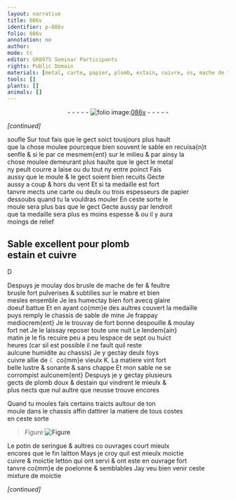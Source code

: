 ```yaml
---
layout: narrative
title: 086v
identifier: p-086v
folio: 086v
annotation: no
author:
mode: tc
editor: GR8975 Seminar Participants
rights: Public Domain
materials: [metal, carte, papier, plomb, estain, cuivre, os, mache de fer, feultre, mabre, glaire doeuf, ☾, K, plomb doux, potin, laitton, letton]
tools: []
plants: []
animals: []
---
```


<div class="folio" align="center">- - - - - <a href="http://gallica.bnf.fr/ark:/12148/btv1b10500001g/f178.image" target="_blank"><img src="https://cu-mkp.github.io/2017-workshop-edition/assets/photo-icon.png" alt="folio image: " style="display:inline-block; margin-bottom:-3px;"/>086v</a> - - - - - </div>  
 
*[continued]*
  
soufle Sur tout fais que le gect soict tousjours plus hault<br/> que la chose moulee pourceque bien souvent le sable en recuisa{n}t<br/> senfle <span class="del">& si le</span> <span class="del">par ce</span> mesmem{ent} sur le milieu & par ainsy la<br/> chose moulee demeurant plus haulte que le gect le <span class="m">metal</span><br/> ny peult courre a laise ou du tout ny entre poinct Fais<br/> aussy que le moule & le gect soient bien recuits Gecte<br/> aussy a coup & hors du vent Et si ta medaille est fort<br/> tanvre mects une <span class="m">carte</span> ou deulx ou trois espesseurs de <span class="m">papier</span><br/> dessoubs quand tu la vouldras mouler En ceste sorte le<br/> moule sera plus bas que le gect Gecte aussy par lendroit<br/> que ta medaille sera <span class="del">plus es</span> moins espesse & ou il y aura<br/> moings de relief
 
 
  

## Sable excellent pour <span class="m">plomb</span><br/> <span class="m">estain</span> et <span class="m">cuivre</span>

 
D
 
Despuys je moulay d<span class="m">os</span> brusle de <span class="m">mache de fer</span> & <span class="m">feultre</span><br/> brusle fort pulverises & subtilies sur le <span class="m">mabre</span> et bien<br/> mesles ensemble Je les humectay bien fort avecq <span class="m">glaire<br/> doeuf</span> battue Et en ayant co{mm}e des aultres couvert la medaille<br/> puys remply le chassis de sable de mine Je frappay<br/> mediocrem{ent} Je le trouvay de fort bonne despouille & moulay<br/> fort net Je le laissay reposer toute une nuit Le lendem{ain}<br/> matin je le fis recuire peu a peu lespace de sept ou huict<br/> heures (car sil est possible il ne fault quil reste<br/> aulcune humidite au chassis) Je y gectay deulx foys<br/> <span class="m">cuivre</span> allie de <span class="m">☾</span> co{mm}e vieulx <span class="m">K</span>. La matiere vint fort<br/> belle lustre & sonante & sans chappe Et mon sable ne se<br/> corrompist aulcunem{ent} Despuys je y gectay plusieurs<br/> gects de <span class="m">plomb doux</span> & d<span class="m">estain</span> qui vindrent le mieulx &<br/> plus nects que nul aultre que neusse trouve encores
 
Quand tu moules fais certains traicts aultour de ton<br/> moule dans le chassis affin dattirer la matiere de tous costes<br/> en ceste sorte
 
> *Figure*
> <a href="https://drive.google.com/open?id=0B9-oNrvWdlO5dWFuOW9Db1ZjZFk" target="_blank"><img src="https://cu-mkp.github.io/GR8975-edition/assets/photo-icon.png" alt="Figure" style="display:inline-block; margin-bottom:-3px;"/></a>
 
Le <span class="m">potin</span> de seringue & aultres <span class="del">co</span> ouvrages court mieulx<br/> encores que le fin <span class="m">laitton</span> Mays je croy quil est mieulx moictie<br/> <span class="m">cuivre</span> & moictie <span class="m">letton</span> qui ont servi & ont este en ouvrage fort<br/> tanvre co{mm}e de poelonne & semblables Jay veu bien venir ceste<br/> mixture de moictie
 
*[continued]*
 
